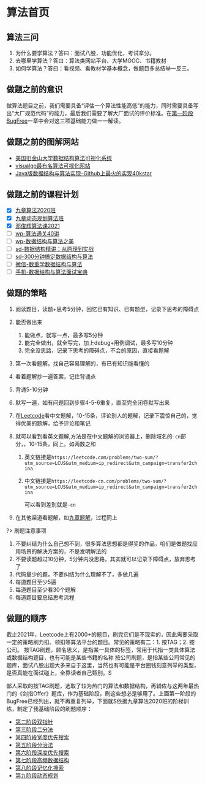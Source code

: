 # 算法首页

## 算法三问
1. 为什么要学算法？答曰：面试八股，功能优化，考试拿分。
2. 去哪里学算法？答曰：算法类网站平台、大学MOOC、书籍教材
3. 如何学算法？答曰：看视频、看教材学基本概念，做题目多总结举一反三。

## 做题之前的意识
做算法题目之前，我们需要具备“评估一个算法性能高低”的能力，同时需要具备写出“大厂规范代码”的能力，最后我们需要了解大厂面试的评价标准。在[第一阶段BugFree](newnotes/leetcode/bugfree.md)一章中会对这三项基础能力做一一解读。



## 做题之前的图解网站

- [美国旧金山大学数据结构算法可视化系统](https://www.cs.usfca.edu/~galles/visualization/Algorithms.html)
- [visualgo最有名算法可视化网站](https://visualgo.net/zh/)
- [Java版数据结构与算法实现-Github上最火的实现40kstar](https://github.com/TheAlgorithms/Java/blob/master/DIRECTORY.md)
## 做题之前的课程计划

- [X] [九章算法2020班]()
- [X] [九章动态规划算法班]()
- [X] [邓俊辉算法课2021](https://www.xuetangx.com/course/THU08091000384/7755489?channel=search_result)
- [ ] [wp-算法通关40讲](https://time.geekbang.org/course/intro/100019701)
- [ ] [wp-数据结构与算法之美](https://time.geekbang.org/column/intro/100017301)
- [ ] [sd-数据结构精讲：从原理到实战](https://kaiwu.lagou.com/course/courseInfo.htm?courseId=20#/detail/pc?id=513)
- [ ] [sd-300分钟搞定数据结构与算法](https://kaiwu.lagou.com/course/courseInfo.htm?courseId=3#/detail/pc?id=34)
- [ ] [微信-数重学数据结构与算法](https://kaiwu.lagou.com/course/courseInfo.htm?courseId=185&sid=20-h5Url-0&buyFrom=2&pageId=1pz4#/content)
- [ ] [手机-数据结构与算法面试宝典](https://kaiwu.lagou.com/course/courseInfo.htm?courseId=685&sid=20-h5Url-0&buyFrom=2&pageId=1pz4#/)

## 做题的策略

1. 阅读题目，读题+思考5分钟，回忆已有知识、已有题型，记录下思考的障碍点

2. 能否做出来

   1. 能做点，就写一点，最多写5分钟
   2. 能完全做出，就全写完，加上debug+用例调试，最多写10分钟
   3. 完全没思路，记录下思考的障碍点，不会的原因，直接看题解

3. 第一次看题解，找自己容易理解的，有已有知识能看懂的

4. 看着题解抄一遍答案，记住背诵点

5. 背诵5-10分钟

6. 默写一遍，如有问题回到步骤4-5-6重复，直至完全闭卷默写出来

7. 在[Leetcode](https://leetcode-cn.com/problemset/all/)看中文题解，10-15条，评论别人的题解，记录下震惊自己的，觉得优美的题解，给予评论和笔记

8. 就可以看到看英文题解,方法是在中文题解的浏览器上，删除域名的`-cn`部分，，10-15条，同上。如两数之和

   1. 英文链接是`https://leetcode.com/problems/two-sum/?utm_source=LCUS&utm_medium=ip_redirect&utm_campaign=transfer2china`

   2. 中文链接是`https://leetcode-cn.com/problems/two-sum/?utm_source=LCUS&utm_medium=ip_redirect&utm_campaign=transfer2china`

      可以看到差别就是`-cn`

9. 在其他渠道看题解，如[九章题解](https://www.jiuzhang.com/problem)，过程同上

?> 刷题注意事项
1. 不要纠结为什么自己想不到，很多算法思想都是得奖的作品，咱们是做题找应用场景的解决方案的，不是发明解法的<br>
2. 不要读题超过10分钟，5分钟内没思路，其实就可以记录下障碍点，放弃思考了<br>
3. 代码量少的题，不要纠结为什么理解不了，多做几遍<br>
4. 每道题目至少5遍<br>
5. 每道题目至少看30个题解<br>
6. 每道题目要总结思考流程<br>

## 做题的顺序
截止2021年，Leetcode上有2000+的题目，刷完它们是不现实的，因此需要采取一定的策略刷力扣、领扣等算法平台的题目。常见的策略有二：1. 按TAG；2. 按公司。
按TAG刷题，顾名思义，是指某一具体的标签，常用于代指一类具体算法或数据结构题目，也有可能是某些书籍的名称
按公司刷题，是指某些公司常见的题库，面试八股出题大多来自于这里，当然也有可能是平台圈钱刻意列举的类型，是否真能在面试碰上，全靠读者自己甄别。S

鄙人采取的按TAG刷题，选取了较为热门的算法和数据结构，再辅佐与这两年最热门的《剑指Offer》题库，作为基础阶段，刷这些想必是够用了。上面第一阶段的BugFree已经列出，就不再重复列举，下面就S依据九章算法2020班的阶梯训练，制定了我基础阶段的刷题顺序：
- [第二阶段双指针](newnotes/leetcode/双指针.md)
- [第三阶段二分法](newnotes/leetcode/二分法.md)
- [第四阶段宽度优先搜索](newnotes/leetcode/bfs总结.md)
- [第五阶段分治法](newnotes/leetcode/分治法.md)
- [第六阶段深度优先搜索](newnotes/leetcode/DFS.md)
- [第七阶段高频数据结构](newnotes/leetcode/数据结构之高频考点.md)
- [第八阶段记忆化搜索](newnotes/leetcode/记忆化搜索.md)
- [第九阶段动态规划](newnotes/leetcode/dp动态规划.md)